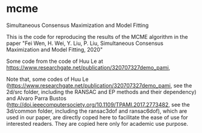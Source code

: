 # mcme
Simultaneous Consensus Maximization and Model Fitting

This is the code for reproducing the results of the MCME algorithm in the paper "Fei Wen, H. Wei, Y. Liu, P. Liu, Simultaneous Consensus Maximization and Model Fitting, 2020"

Some code from the code of Huu Le at https://www.researchgate.net/publication/320707327demo_pami, 

Note that, some codes of Huu Le (https://www.researchgate.net/publication/320707327demo_pami, see the 2d/src folder, including the RANSAC and EP methods and their dependency) and Alvaro Parra Bustos (http://doi.ieeecomputersociety.org/10.1109/TPAMI.2017.2773482, see the 3d/common folder, including the ransac3dof and ransac6dof), which are used in our paper, are directly coped here to facilitate the ease of use for interested readers. They are copied here only for academic use purpose.
